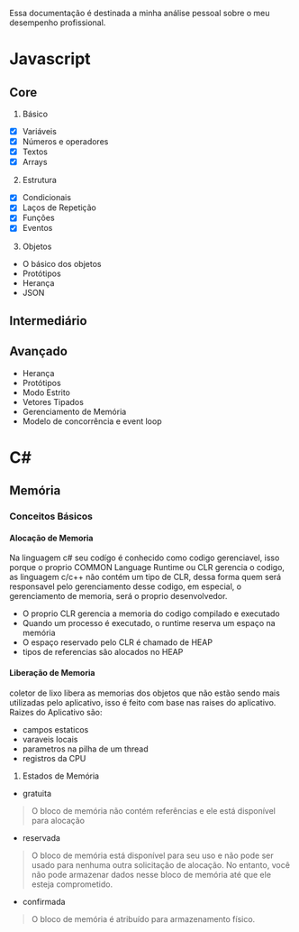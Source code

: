 Essa documentação é destinada a minha análise pessoal
sobre o meu desempenho profissional.

# Javascript 
## Core
1. Básico
 - [x] Variáveis
 - [x] Números e operadores
 - [x] Textos
 - [x] Arrays
2.  Estrutura
 - [x] Condicionais
 - [x] Laços de Repetição
 - [x] Funções
 - [x] Eventos
3. Objetos
 - O básico dos objetos
 - Protótipos
 - Herança
 - JSON
## Intermediário

## Avançado
- Herança
- Protótipos
- Modo Estrito
- Vetores Tipados
- Gerenciamento de Memória
- Modelo de concorrência e event loop

# C# 
## Memória
### Conceitos Básicos
#### Alocação de Memoria
Na linguagem c# seu codígo é conhecido como codigo gerenciavel, isso porque o proprio COMMON Language Runtime ou CLR gerencia o codigo, as linguagem c/c++ não contém um tipo de CLR, dessa forma quem será responsavel pelo gerenciamento desse codigo, em especial, o gerenciamento de memoria, será o proprio desenvolvedor.
- O proprio CLR gerencia a memoria do codigo compilado e executado
- Quando um  processo é executado, o runtime reserva um espaço na memória
- O espaço reservado pelo CLR é chamado de HEAP
- tipos de referencias são alocados no HEAP

#### Liberação de Memoria
  coletor de lixo libera as memorias dos objetos que não estão sendo mais utilizadas pelo aplicativo, isso é feito com base nas raises do aplicativo.
 Raizes do Aplicativo são:
 - campos estaticos
 - varaveis locais
 - parametros na pilha de um thread
 - registros da CPU
 
1. Estados de Memória
- gratuita
> O bloco de memória não contém referências e ele está disponível para alocação 
- reservada
> O bloco de memória está disponível para seu uso e não pode ser usado para nenhuma outra solicitação de alocação. No entanto, você não pode armazenar dados nesse bloco de memória até que ele esteja comprometido.
- confirmada
> O bloco de memória é atribuído para armazenamento físico.


